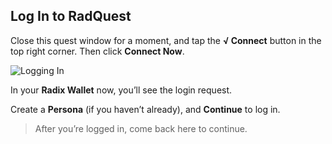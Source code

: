 ## Log In to RadQuest

Close this quest window for a moment, and tap the **√ Connect** button in the top right corner. Then click **Connect Now**.
 
![Logging In](/quests-images/key/2-KeyImage_ConnectButtonScreenshot.png)

In your **Radix Wallet** now, you’ll see the login request.

Create a **Persona** (if you haven’t already), and **Continue** to log in.

> After you’re logged in, come back here to continue.
